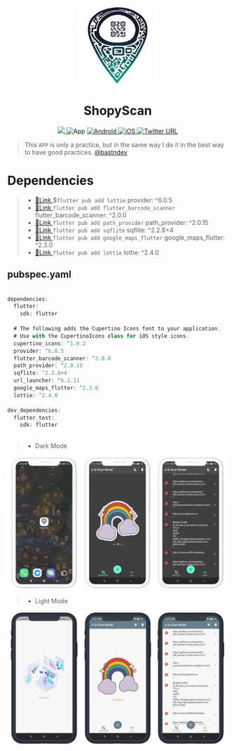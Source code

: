 <!-- logo IMG -->
<p align="center">
    <img width="180" src="./assets/img/z33.png" alt="Vite logo">
  </a>
</p>

<!-- Title -->
<h1 align="center"> ShopyScan </h1>

<!-- Version - Social Media - ect -->
<div align="center">
<!-- CI -->
  <a href="https://github.com/bastndev/ShopyScan/actions/new">
   <img src="https://github.com/vitejs/vite/actions/workflows/ci.yml/badge.svg?branch=main">
  </a>
<!-- Version -->  
  </a href="#">
     <img alt="App" src="https://img.shields.io/badge/APP-v7.0.0-blue">
  </a>
<!-- Version Android -->
  <a href="#">
    <img alt="Android" src="https://img.shields.io/badge/App-Android-%233ddb84">
  </a>
<!-- Version iOS -->
  <a href="#">
    <img alt="iOS" src="https://img.shields.io/badge/App-iOS-orange">
  </a> 
<!-- Twitter -->
  <a href="https://twitter.com/bastndev" target="_blank">
    <img width="32" alt="Twitter URL" src="https://raw.githubusercontent.com/bastndev/ShopyScan/main/assets/logo/on5.gif">
  </a>
</div>
<!-- info -->

>This ``APP`` is only a practice, but in the same way I do it in the best way to have good practices. [@bastndev](https://solo.to/bastndev)

<!-- ---Dependencies -->
# Dependencies
<!-- Dependencies -->
>- [🔗Link ](https://pub.dev/packages/provider)  $``flutter pub add lottie`` provider: ^6.0.5 
>- [🔗Link ](https://pub.dev/packages/flutter_barcode_scanner) ```flutter pub add flutter_barcode_scanner``` flutter_barcode_scanner: ^2.0.0 
>- [🔗Link ](https://pub.dev/packages/path_provider) ```flutter pub add path_provider``` path_provider: ^2.0.15
>- [🔗Link ](https://pub.dev/packages/sqflite) ```flutter pub add sqflite``` sqflite: ^2.2.8+4 
>- [🔗Link ](https://pub.dev/packages/google_maps_flutter) ```flutter pub add google_maps_flutter``` google_maps_flutter: ^2.3.0 
>- [🔗Link ](https://pub.dev/packages/lottie)```flutter pub add lottie``` lottie: ^2.4.0

## pubspec.yaml
<!-- PubsPec -->
```dart

dependencies:
  flutter:
    sdk: flutter

  # The following adds the Cupertino Icons font to your application.
  # Use with the CupertinoIcons class for iOS style icons.
  cupertino_icons: ^1.0.2
  provider: ^6.0.5
  flutter_barcode_scanner: ^2.0.0
  path_provider: ^2.0.15
  sqflite: ^2.2.8+4
  url_launcher: ^6.1.11
  google_maps_flutter: ^2.3.0
  lottie: ^2.4.0

dev_dependencies:
  flutter_test:
    sdk: flutter
  
```

<!-- Dark Mode  -->
>- Dark Mode

  <div>
    <img src="assets/scrshot/a1.png" alt="">
  </div>

>- Light Mode

  <div>
    <img src="assets/scrshot/on2.png" alt="">
  </div>

